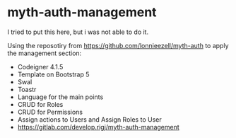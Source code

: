 # myth-auth-management

I tried to put this here, but i was not able to do it.

Using the reposotiry from https://github.com/lonnieezell/myth-auth to apply the management section:

- Codeigner 4.1.5
- Template on Bootstrap 5
- Swal
- Toastr
- Language for the main points
- CRUD for Roles
- CRUD for Permissions
- Assign actions to Users and Assign Roles to User
- https://gitlab.com/develop.rigj/myth-auth-management
